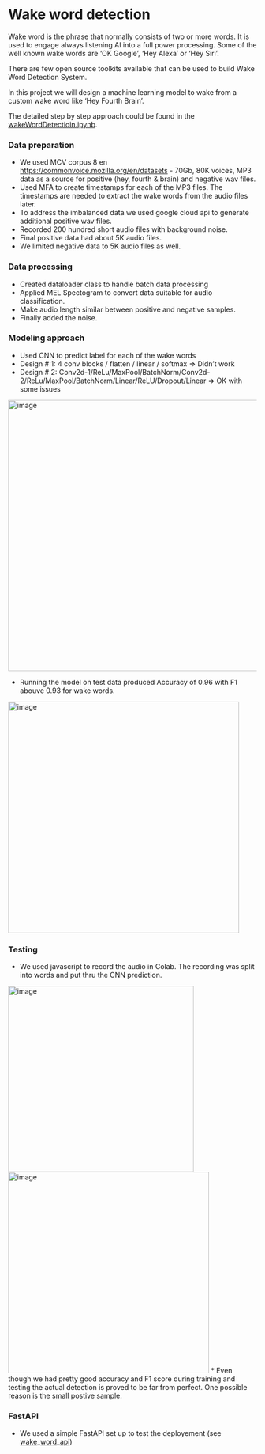 # Wake word detection

Wake word is the phrase that normally consists of two or more words. It is used to engage always listening AI into a full power processing. Some of the well known wake words are ‘OK Google’, ‘Hey Alexa’ or ‘Hey Siri’.

There are few open source toolkits available that can be used to build Wake Word Detection System. 

In this project we will design a machine learning model to wake from a custom wake word like ‘Hey Fourth Brain’.

The detailed step by step approach could be found in the [wakeWordDetectioin.ipynb](https://github.com/evgenymun/wake_word_detection/blob/main/wakeWordDetection.ipynb).

### Data preparation 
* We used MCV corpus 8 en https://commonvoice.mozilla.org/en/datasets - 70Gb, 80K voices, MP3 data as a source for positive (hey, fourth & brain) and negative wav files.  
* Used MFA to create timestamps for each of the MP3 files. The timestamps are needed to extract the wake words from the audio files later.
* To address the imbalanced data we used google cloud api to generate additional positive wav files.
* Recorded 200 hundred short audio files with background noise. 
* Final positive data had about 5K audio files. 
* We limited negative data to 5K audio files as well.  
### Data processing 
* Created dataloader class to handle batch data processing
* Applied MEL Spectogram to convert data suitable for audio classification.
* Make audio length similar between positive and negative samples. 
* Finally added the noise.
### Modeling approach 
* Used CNN to predict label for each of the wake words
* Design # 1: 4 conv blocks / flatten / linear / softmax => Didn’t work
* Design # 2: Conv2d-1/ReLu/MaxPool/BatchNorm/Conv2d-2/ReLu/MaxPool/BatchNorm/Linear/ReLU/Dropout/Linear => OK with some issues
<img width="548" alt="image" src="https://user-images.githubusercontent.com/13990748/168438879-0f02e318-530f-44bd-a183-929bb859c3c3.png">

* Running the model on test data produced Accuracy of 0.96 with F1 abouve 0.93 for wake words.  
<img width="468" alt="image" src="https://user-images.githubusercontent.com/13990748/168438919-8b131143-4fdc-4b0c-ba7f-efb35862f748.png">

### Testing
* We used javascript to record the audio in Colab. The recording was split into words and put thru the CNN prediction.
<img width="376" alt="image" src="https://user-images.githubusercontent.com/13990748/168439167-384d640f-b3c6-490b-9b80-710461d2532d.png">
<img width="407" alt="image" src="https://user-images.githubusercontent.com/13990748/168439211-0ae8b35e-fa48-4b27-8d24-255bd192f0b7.png"> 
* Even though we had pretty good accuracy and F1 score during training and testing the actual detection is proved to be far from perfect. One possible reason is the small postive sample. 

### FastAPI
* We used a simple FastAPI set up to test the deployement (see [wake_word_api](https://github.com/evgenymun/wake_word_detection/tree/main/wake_word_api))
